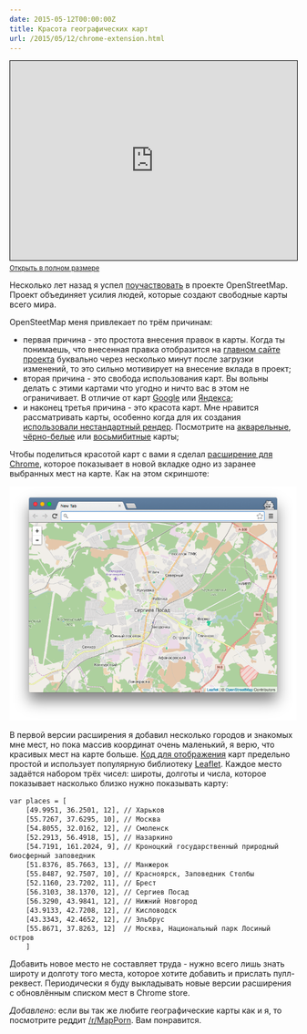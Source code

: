 ```yaml
---
date: 2015-05-12T00:00:00Z
title: Красота географических карт
url: /2015/05/12/chrome-extension.html
---
```


<iframe width="100%" height="350" frameborder="0" scrolling="no" marginheight="0" marginwidth="0" src="http://www.openstreetmap.org/export/embed.html?bbox=37.504920959472656%2C55.715604833104%2C37.709197998046875%2C55.78159308992029&amp;layer=mapnik" style="border: 1px solid black"></iframe><br/><small><a href="http://www.openstreetmap.org/#map=13/55.7486/37.6071">Открыть в полном размере</a></small>

Несколько лет назад я успел
[поучаствовать](https://www.openstreetmap.org/user/Sergey%20Bronnikov) в
проекте OpenStreetMap. Проект объединяет усилия людей, которые создают свободные
карты всего мира.

OpenSteetMap меня привлекает по трём причинам:

- первая причина - это простота внесения правок в карты.  Когда ты понимаешь,
что внесенная правка отобразится на [главном сайте проекта](http://openstreetmap.org/)
буквально через несколько минут после загрузки изменений, то это сильно
мотивирует на внесение вклада в проект;
- вторая причина - это свобода использования карт. Вы вольны делать с этими
картами что угодно и ничто вас в этом не ограничивает. В отличие от карт
[Google](https://www.google.com/intl/ru_ru/help/terms_maps.html) или
[Яндекса](https://legal.yandex.ru/maps_termsofuse/?lang=ru);
- и наконец третья причина - это красота карт. Мне нравится
рассматривать карты, особенно когда для их создания [использовали нестандартный
рендер](http://wiki.openstreetmap.org/wiki/List_of_OSM-based_services).
Посмотрите на [акварельные](http://maps.stamen.com/watercolor/),
[чёрно-белые](http://maps.stamen.com/toner/) или
[восьмибитные](http://8bitcity.com/embed?New) карты;

Чтобы поделиться красотой карт с вами я сделал [расширение для Chrome](https://chrome.google.com/webstore/detail/minimalistic-tab-with-ope/becfifkcobdhgcabjcielabpgdpchgnk?hl=en-US&gl=RU),
которое показывает в новой вкладке одно из заранее выбранных мест на карте. Как на этом скриншоте:

<img src="https://raw.githubusercontent.com/ligurio/newtab-with-beautiful-maps/master/screenshot.png">

В первой версии расширения я добавил несколько городов и знакомых мне мест, но пока
массив координат очень маленький, я верю, что красивых мест на карте больше.
[Код для отображения](https://github.com/ligurio/newtab-with-beautiful-maps/blob/master/home.js)
карт предельно простой и использует популярную библиотеку [Leaflet](http://leafletjs.com/).
Каждое место задаётся набором трёх чисел: широты, долготы и числа, которое показывает насколько близко
нужно показывать карту:

```
var places = [
	[49.9951, 36.2501, 12], // Харьков
	[55.7267, 37.6295, 10], // Москва
	[54.8055, 32.0162, 12], // Смоленск
	[52.2913, 56.4918, 15], // Назаркино
	[54.7191, 161.2024, 9], // Кроноцкий государственный природный биосферный заповедник
	[51.8376, 85.7663, 13], // Манжерок
	[55.8487, 92.7507, 10], // Красноярск, Заповедник Столбы
	[52.1160, 23.7202, 11], // Брест
	[56.3103, 38.1370, 12], // Сергиев Посад
	[56.3290, 43.9841, 12], // Нижний Новгород
	[43.9133, 42.7208, 12], // Кисловодск
	[43.3343, 42.4652, 12], // Эльбрус
	[55.8671, 37.8263, 12]  // Москва, Национальный парк Лосиный остров
	]
```

Добавить новое место не составляет труда - нужно всего лишь знать широту и
долготу того места, которое хотите добавить и прислать пулл-реквест.
Периодически я буду выкладывать новые версии расширения с обновлённым списком
мест в Chrome store.

*Добавлено*: если вы так же любите географические карты как и я, то посмотрите реддит
[/r/MapPorn](http://www.reddit.com/r/MapPorn/). Вам понравится.
